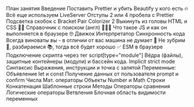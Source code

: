 План занятия Введение Поставить Prettier и убить Beautify у кого есть 🔥 Всё еще
используем LiveServer Отступы 2 или 4 пробела с Prettier Подсветка скобок с
Bracket Pair Colorizer 2 Выкинуть из головы HTML и CSS 🤷‍♂️ Справочник с поиском
(англ) 👨🏻‍💻 Что такое JS и как он выполняется в браузере 🤓 Движок Интерпретатор
Синхронность кода Всегда виноваты вы - в отличии от вас машина не думает 🤖 Не
зубрим 💩, разбираемся 📚, тогда всё будет хорошо ✅ ESM в браузере Подключение
скрипта через тег script[type="module"] Вёдра (файлы), защитные контейнеры
(модули) и бассейн кода. Implicit strict mode Синтаксис Выражения, инструкции и
точка с запятой Переменные: Объявление let и const Получение данных от
пользователя prompt и confirm Числа Мат. операторы Объекты Number и Math Строки
Конкатенация Шаблонные строки Методы Операторы сравнения Логические операторы
Ветвления Блочная область видимости переменных
